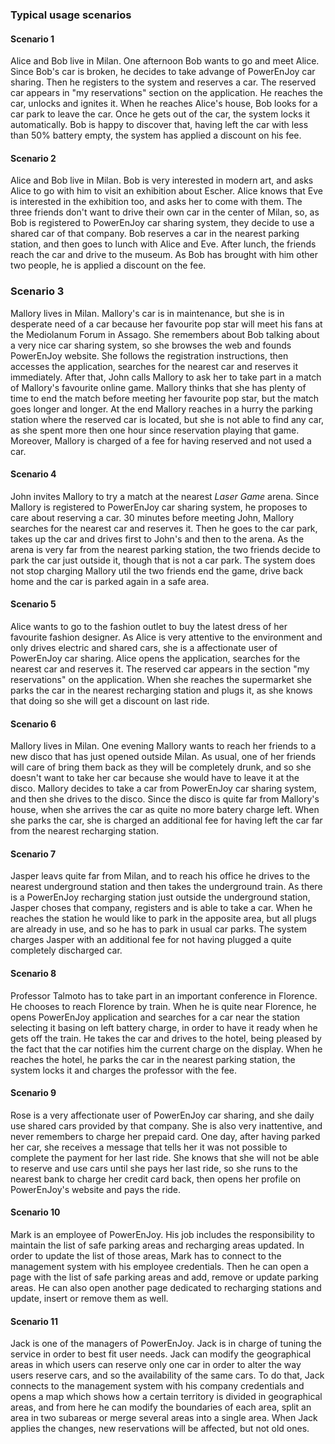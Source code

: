 ### Typical usage scenarios
#### Scenario 1
Alice and Bob live in Milan. One afternoon Bob wants to go and meet Alice. Since Bob's car is broken, he decides to take advange of PowerEnJoy car sharing. Then he registers to the system and reserves a car. The reserved car appears in "my reservations" section on the application. He reaches the car, unlocks and ignites it. When he reaches Alice's house, Bob looks for a car park to leave the car. Once he gets out of the car, the system locks it automatically. Bob is happy to discover that, having left the car with less than 50% battery empty, the system has applied a discount on his fee.

#### Scenario 2
Alice and Bob live in Milan. Bob is very interested in modern art, and asks Alice to go with him to visit an exhibition about Escher. Alice knows that Eve is interested in the exhibition too, and asks her to come with them. The three friends don't want to drive their own car in the center of Milan, so, as Bob is registered to PowerEnJoy car sharing system, they decide to use a shared car of that company. Bob reserves a car in the nearest parking station, and then goes to lunch with Alice and Eve. After lunch, the friends reach the car and drive to the museum. As Bob has brought with him other two people, he is applied a discount on the fee.

### Scenario 3
Mallory lives in Milan. Mallory's car is in maintenance, but she is in desperate need of a car because her favourite pop star will meet his fans at the Mediolanum Forum in Assago. She remembers about Bob talking about a very nice car sharing system, so she browses the web and founds PowerEnJoy website. She follows the registration instructions, then accesses the application, searches for the nearest car and reserves it immediately. After that, John calls Mallory to ask her to take part in a match of Mallory's favourite online game. Mallory thinks that she has plenty of time to end the match before meeting her favourite pop star, but the match goes longer and longer. At the end Mallory reaches in a hurry the parking station where the reserved car is located, but she is not able to find any car, as she spent more then one hour since reservation playing that game. Moreover, Mallory is charged of a fee for having reserved and not used a car.

#### Scenario 4
John invites Mallory to try a match at the nearest _Laser Game_ arena. Since Mallory is registered to PowerEnJoy car sharing system, he proposes to care about reserving a car. 30 minutes before meeting John, Mallory searches for the nearest car and reserves it. Then he goes to the car park, takes up the car and drives first to John's and then to the arena. As the arena is very far from the nearest parking station, the two friends decide to park the car just outside it, though that is not a car park. The system does not stop charging Mallory util the two friends end the game, drive back home and the car is parked again in a safe area.

#### Scenario 5
Alice wants to go to the fashion outlet to buy the latest dress of her favourite fashion designer. As Alice is very attentive to the environment and only drives electric and shared cars, she is a affectionate user of PowerEnJoy car sharing. Alice opens the application, searches for the nearest car and reserves it. The reserved car appears in the section "my reservations" on the application. When she reaches the supermarket she parks the car in the nearest recharging station and plugs it, as she knows that doing so she will get a discount on last ride.


#### Scenario 6
Mallory lives in Milan. One evening Mallory wants to reach her friends to a new disco that has just opened outside Milan. As usual, one of her friends will care of bring them back as they will be completely drunk, and so she doesn't want to take her car because she would have to leave it at the disco. Mallory decides to take a car from PowerEnJoy car sharing system, and then she drives to the disco. Since the disco is quite far from Mallory's house, when she arrives the car as quite no more batery charge left. When she parks the car, she is charged an additional fee for having left the car far from the nearest recharging station.


#### Scenario 7
Jasper leavs quite far from Milan, and to reach his office he drives to the nearest underground station and then takes the underground train. As there is a PowerEnJoy recharging station just outside the underground station, Jasper choses that company, registers and is able to take a car. When he reaches the station he would like to park in the apposite area, but all plugs are already in use, and so he has to park in usual car parks. The system charges Jasper with an additional fee for not having plugged a quite completely discharged car. 


#### Scenario 8
Professor Talmoto has to take part in an important conference in Florence. He chooses to reach Florence by train. When he is quite near Florence, he opens PowerEnJoy application and searches for a car near the station selecting it basing on left battery charge, in order to have it ready when he gets off the train. He takes the car and drives to the hotel, being pleased by the fact that the car notifies him the current charge on the display. When he reaches the hotel, he parks the car in the nearest parking station, the system locks it and charges the professor with the fee.

#### Scenario 9
Rose is a very affectionate user of PowerEnJoy car sharing, and she daily use shared cars provided by that company. She is also very inattentive, and never remembers to charge her prepaid card. One day, after having parked her car, she receives a message that tells her it was not possible to complete the payment for her last ride. She knows that she will not be able to reserve and use cars until she pays her last ride, so she runs to the nearest bank to charge her credit card back, then opens her profile on PowerEnJoy's website and pays the ride.

#### Scenario 10
Mark is an employee of PowerEnJoy. His job includes the responsibility to maintain the list of safe parking areas and recharging areas updated. In order to update the list of those areas, Mark has to connect to the management system with his employee credentials. Then he can open a page with the list of safe parking areas and add, remove or update parking areas. He can also open another page dedicated to recharging stations and update, insert or remove them as well.

#### Scenario 11
Jack is one of the managers of PowerEnJoy. Jack is in charge of tuning the service in order to best fit user needs. Jack can modify the geographical areas in which users can reserve only one car in order to alter the way users reserve cars, and so the availability of the same cars. To do that, Jack connects to the management system with his company credentials and opens a map which shows how a certain territory is divided in geographical areas, and from here he can modify the boundaries of each area, split an area in two subareas or merge several areas into a single area. When Jack applies the changes, new reservations will be affected, but not old ones.